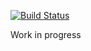 [![Build Status](https://travis-ci.org/KNone/TranslateBundle.svg)](https://travis-ci.org/KNone/TranslateBundle)

Work in progress